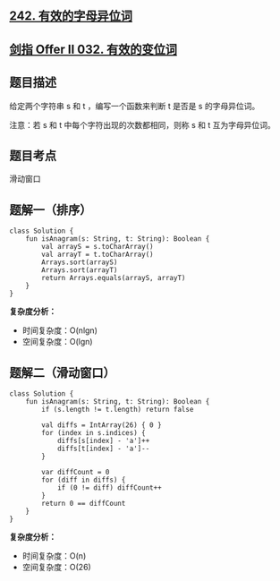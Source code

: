 ## [242. 有效的字母异位词](https://leetcode.cn/problems/valid-anagram/description/)
## [剑指 Offer II 032. 有效的变位词](https://leetcode.cn/problems/dKk3P7/?favorite=e8X3pBZi)

## 题目描述

给定两个字符串 s 和 t ，编写一个函数来判断 t 是否是 s 的字母异位词。

注意：若 s 和 t 中每个字符出现的次数都相同，则称 s 和 t 互为字母异位词。

## 题目考点

滑动窗口

## 题解一（排序）
 
```
class Solution {
    fun isAnagram(s: String, t: String): Boolean {
        val arrayS = s.toCharArray()
        val arrayT = t.toCharArray()
        Arrays.sort(arrayS)
        Arrays.sort(arrayT)
        return Arrays.equals(arrayS, arrayT)
    }
}
```

**复杂度分析：**

- 时间复杂度：O(nlgn)
- 空间复杂度：O(lgn) 

## 题解二（滑动窗口）

```
class Solution {
    fun isAnagram(s: String, t: String): Boolean {
        if (s.length != t.length) return false

        val diffs = IntArray(26) { 0 }
        for (index in s.indices) {
            diffs[s[index] - 'a']++
            diffs[t[index] - 'a']--
        }

        var diffCount = 0
        for (diff in diffs) {
            if (0 != diff) diffCount++
        }
        return 0 == diffCount
    }
}
```

**复杂度分析：**

- 时间复杂度：O(n)
- 空间复杂度：O(26) 
